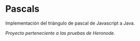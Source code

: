 # Pascals
Implementación del triángulo de pascal de Javascript a Java.

_Proyecto perteneciente a las pruebas de Heronode._